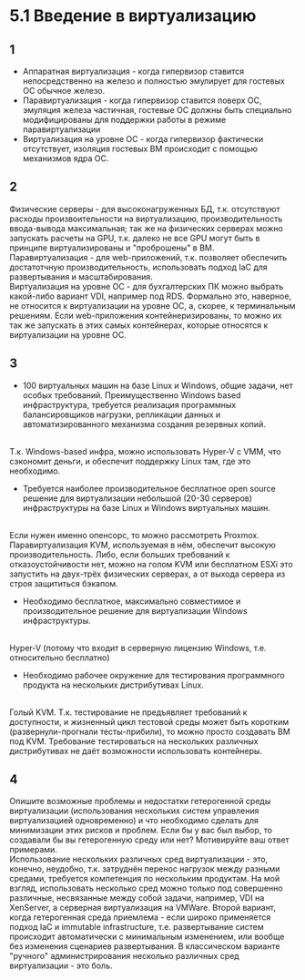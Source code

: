 # 5.1 Введение в виртуализацию

## 1
- Аппаратная виртуализация - когда гипервизор ставится непосредственно на железо и полностью эмулирует для гостевых ОС обычное железо.
- Паравиртуализация - когда гипервизор ставится поверх ОС, эмуляция железа частичная, гостевые ОС должны быть специально модифицированы для поддержки работы в режиме паравиртуализации
- Виртуализация на уровне ОС - когда гипервизор фактически отсутствует, изоляция гостевых ВМ происходит с помощью механизмов ядра ОС.

## 2
Физические серверы - для высоконагруженных БД, т.к. отсутствуют расходы произвоительности на виртуализацию, производительность ввода-вывода максимальная; так же на физических серверах можно запускать расчеты на GPU, т.к. далеко не все GPU могут быть в принципе виртуализированы и "проброшены" в ВМ.
<br>
Паравиртуализация - для web-приложений, т.к. позволяет обеспечить достатотчную производительность, использовать подход IaC для развертывания и масштабирования.
<br>
Виртуализация на уровне ОС - для бухгалтерских ПК можно выбрать какой-либо вариант VDI, например под RDS. Формально это, наверное, не относится к виртуализации на уровне ОС, а, скорее, к терминальным решениям. Если web-приложения контейнеризированы, то можно их так же запускать в этих самых контейнерах, которые относятся к виртуализации на уровне ОС.

## 3
- 100 виртуальных машин на базе Linux и Windows, общие задачи, нет особых требований. Преимущественно Windows based инфраструктура, требуется реализация программных балансировщиков нагрузки, репликации данных и автоматизированного механизма создания резервных копий.
<br>
Т.к. Windows-based инфра, можно использовать Hyper-V с VMM, что сэкономит деньги, и обеспечит поддержку Linux там, где это необходимо.

- Требуется наиболее производительное бесплатное open source решение для виртуализации небольшой (20-30 серверов) инфраструктуры на базе Linux и Windows виртуальных машин.
<br>
Если нужен именно опенсорс, то можно рассмотреть Proxmox. Паравиртуализация KVM, используемая в нём, обеспечит высокую производительность. Либо, если больших требований к отказоустойчивости нет, можно на голом KVM или бесплатном ESXi это запустить на двух-трёх физических серверах, а от выхода сервера из строя защититься бэкапом. 

- Необходимо бесплатное, максимально совместимое и производительное решение для виртуализации Windows инфраструктуры.
<br>
Hyper-V (потому что входит в серверную лицензию Windows, т.е. относительно бесплатно)

- Необходимо рабочее окружение для тестирования программного продукта на нескольких дистрибутивах Linux.
<br>
Голый KVM. Т.к. тестирование не предъявляет требований к доступности, и жизненный цикл тестовой среды может быть коротким (развернули-прогнали тесты-прибили), то можно просто создавать ВМ под KVM. Требование тестироваться на нескольких различных дистрибутивах не даёт возможности использовать контейнеры.

## 4
Опишите возможные проблемы и недостатки гетерогенной среды виртуализации (использования нескольких систем управления виртуализацией одновременно) и что необходимо сделать для минимизации этих рисков и проблем. Если бы у вас был выбор, то создавали бы вы гетерогенную среду или нет? Мотивируйте ваш ответ примерами.
<br>
Использование нескольких различных сред виртуализации - это, конечно, неудобно, т.к. затруднён перенос нагрузок между разными средами, требуется компетенция по нескольким продуктам. На мой взгляд, использовать несколько сред можно только под совершенно различные, несвязанные между собой задачи, например, VDI на XenServer, а серверная виртуализация на VMWare. Второй вариант, когда гетерогенная среда приемлема - если широко применяется подход IaC и immutable infrastructure, т.е. развертывание систем происходит автоматически с минимальным изменением, или вообще без изменения сценариев развертывания. В классическом варианте "ручного" администрирования несколько различных сред виртуализации - это боль.

